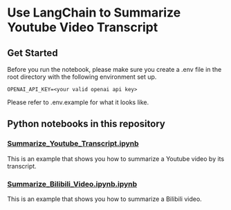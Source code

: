 # Use LangChain to Summarize Youtube Video Transcript

## Get Started

Before you run the notebook, please make sure you create a .env file in the root directory with the following environment set up.

```
OPENAI_API_KEY=<your valid openai api key>
```

Please refer to .env.example for what it looks like.

## Python notebooks in this repository

### [Summarize_Youtube_Transcript.ipynb](./Summarize_Youtube_Transcript.ipynb)

This is an example that shows you how to summarize a Youtube video by its transcript.

### [Summarize_Bilibili_Video.ipynb.ipynb](./Summarize_Bilibili_Video.ipynb.ipynb)

This is an example that shows you how to summarize a Bilibili video.
